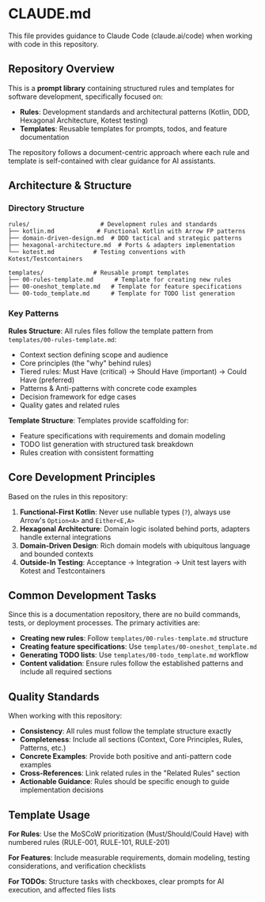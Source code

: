 # CLAUDE.md

This file provides guidance to Claude Code (claude.ai/code) when working with code in this repository.

## Repository Overview

This is a **prompt library** containing structured rules and templates for software development, specifically focused on:

- **Rules**: Development standards and architectural patterns (Kotlin, DDD, Hexagonal Architecture, Kotest testing)
- **Templates**: Reusable templates for prompts, todos, and feature documentation

The repository follows a document-centric approach where each rule and template is self-contained with clear guidance for AI assistants.

## Architecture & Structure

### Directory Structure
```
rules/                    # Development rules and standards
├── kotlin.md            # Functional Kotlin with Arrow FP patterns
├── domain-driven-design.md  # DDD tactical and strategic patterns
├── hexagonal-architecture.md  # Ports & adapters implementation
└── kotest.md           # Testing conventions with Kotest/Testcontainers

templates/              # Reusable prompt templates
├── 00-rules-template.md      # Template for creating new rules
├── 00-oneshot_template.md   # Template for feature specifications
└── 00-todo_template.md      # Template for TODO list generation
```

### Key Patterns

**Rules Structure**: All rules files follow the template pattern from `templates/00-rules-template.md`:
- Context section defining scope and audience
- Core principles (the "why" behind rules)
- Tiered rules: Must Have (critical) → Should Have (important) → Could Have (preferred)
- Patterns & Anti-patterns with concrete code examples
- Decision framework for edge cases
- Quality gates and related rules

**Template Structure**: Templates provide scaffolding for:
- Feature specifications with requirements and domain modeling
- TODO list generation with structured task breakdown
- Rules creation with consistent formatting

## Core Development Principles

Based on the rules in this repository:

1. **Functional-First Kotlin**: Never use nullable types (`?`), always use Arrow's `Option<A>` and `Either<E,A>`
2. **Hexagonal Architecture**: Domain logic isolated behind ports, adapters handle external integrations
3. **Domain-Driven Design**: Rich domain models with ubiquitous language and bounded contexts
4. **Outside-In Testing**: Acceptance → Integration → Unit test layers with Kotest and Testcontainers

## Common Development Tasks

Since this is a documentation repository, there are no build commands, tests, or deployment processes. The primary activities are:

- **Creating new rules**: Follow `templates/00-rules-template.md` structure
- **Creating feature specifications**: Use `templates/00-oneshot_template.md` 
- **Generating TODO lists**: Use `templates/00-todo_template.md` workflow
- **Content validation**: Ensure rules follow the established patterns and include all required sections

## Quality Standards

When working with this repository:

- **Consistency**: All rules must follow the template structure exactly
- **Completeness**: Include all sections (Context, Core Principles, Rules, Patterns, etc.)
- **Concrete Examples**: Provide both positive and anti-pattern code examples
- **Cross-References**: Link related rules in the "Related Rules" section
- **Actionable Guidance**: Rules should be specific enough to guide implementation decisions

## Template Usage

**For Rules**: Use the MoSCoW prioritization (Must/Should/Could Have) with numbered rules (RULE-001, RULE-101, RULE-201)

**For Features**: Include measurable requirements, domain modeling, testing considerations, and verification checklists

**For TODOs**: Structure tasks with checkboxes, clear prompts for AI execution, and affected files lists